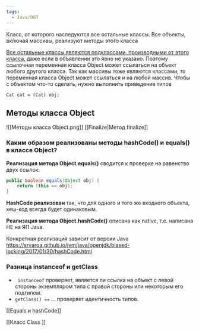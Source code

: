 ```yaml
---
tags:
  - Java/ООП
---
```


Класс, от которого наследуются все остальные классы.
Все объекты, включая массивы, реализуют методы этого класса

<ins>Все остальные классы являются подклассами, производными от этого класса,</ins> даже если в объявлении это явно не указано.
Поэтому ссылочная переменная класса Object может ссылаться на объект любого другого класса.
Так как массивы тоже являются классами, то переменная класса Object может ссылаться и на любой массив.
Чтобы с объектом что-то сделать, нужно выполнить приведение типов

`Cat cat = (Cat) obj;
`

## Методы класса Object
![[Методы класса Object.png]]
 [[Finalize|Метод finalize]]
### Каким образом реализованы методы hashCode() и equals() в классе Object?
**Реализация метода Object.equals()** сводится к проверке
на равенство двух ссылок:

```java
public boolean equals(Object obj) {
	return (this == obj);
}
```

**HashCode реализован** так, что для одного и того же входного объекта, хеш-код всегда будет одинаковым.

**Реализация метода Object.hashCode()** описана как native, т.е. написана НЕ на ЯП Java.

Конкретная реализация зависит от версии Java
https://srvaroa.github.io/jvm/java/openjdk/biased-locking/2017/01/30/hashCode.html
### Разница instanceof и getClass
- ` instanceof` проверяет, является ли ссылка на объект с левой стороны экземпляром типа с правой стороны или некоторым его подтипом.
- `getClass() ==` ... проверяет идентичность типов.

[[Equals и hashCode]]

[[Класс Class ]]
